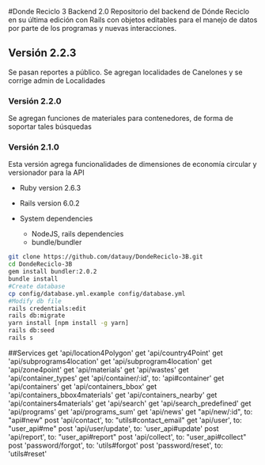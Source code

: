 #Donde Reciclo 3 Backend 2.0
Repositorio del backend de Dónde Reciclo en su última edición con Rails con objetos editables para el manejo de datos por parte de los programas y nuevas interacciones.
## Versión 2.2.3
Se pasan reportes a público. Se agregan localidades de Canelones y se corrige admin de Localidades
### Versión 2.2.0
Se agregan funciones de materiales para contenedores, de forma de soportar tales búsquedas
### Versión 2.1.0
Esta versión agrega funcionalidades de dimensiones de economía circular y versionador para la API 
* Ruby version 2.6.3  

* Rails version 6.0.2

* System dependencies
  - NodeJS, rails dependencies  
  - bundle/bundler

```bash
git clone https://github.com/datauy/DondeReciclo-3B.git
cd DondeReciclo-3B
gem install bundler:2.0.2
bundle install
#Create database
cp config/database.yml.example config/database.yml
#Modify db file
rails credentials:edit
rails db:migrate
yarn install [npm install -g yarn]
rails db:seed
rails s
```

##Services
  get 'api/location4Polygon'
  get 'api/country4Point'
  get 'api/subprograms4location'
  get 'api/subprogram4location'
  get 'api/zone4point'
  get 'api/materials'
  get 'api/wastes'
  get 'api/container_types'
  get 'api/container/:id', to: 'api#container'
  get 'api/containers'
  get 'api/containers_bbox'
  get 'api/containers_bbox4materials'
  get 'api/containers_nearby'
  get 'api/containers4materials'
  get 'api/search'
  get 'api/search_predefined'
  get 'api/programs'
  get 'api/programs_sum'
  get 'api/news'
  get "api/new/:id", to: "api#new"
  post 'api/contact', to: "utils#contact_email"
  get 'api/user', to: "user_api#me"
  post 'api/user/update', to: 'user_api#update'
  post 'api/report', to: "user_api#report"
  post 'api/collect', to: "user_api#collect"
  post 'password/forgot', to: 'utils#forgot'
  post 'password/reset', to: 'utils#reset'

